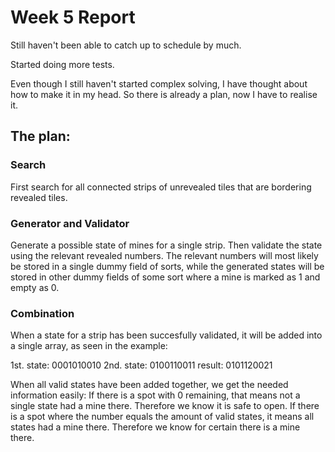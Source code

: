 # Week 5 Report

Still haven't been able to catch up to schedule by much.

Started doing more tests.

Even though I still haven't started complex solving,
I have thought about how to make it in my head.
So there is already a plan, now I have to realise it.

## The plan:
### Search
First search for all connected strips of unrevealed tiles
that are bordering revealed tiles.
### Generator and Validator
Generate a possible state of mines for a single strip.
Then validate the state using the relevant revealed numbers.
The relevant numbers will most likely be stored in a single
dummy field of sorts, while the generated states will
be stored in other dummy fields of some sort where a mine is
marked as 1 and empty as 0.
### Combination
When a state for a strip has been succesfully validated,
it will be added into a single array, as seen in the example:

1st. state:	0001010010
2nd. state:	0100110011
result:		0101120021

When all valid states have been added together,
we get the needed information easily: If there is a spot
with 0 remaining, that means not a single state had a mine there.
Therefore we know it is safe to open. If there is a spot where
the number equals the amount of valid states, it means all states
had a mine there. Therefore we know for certain there is a mine there.